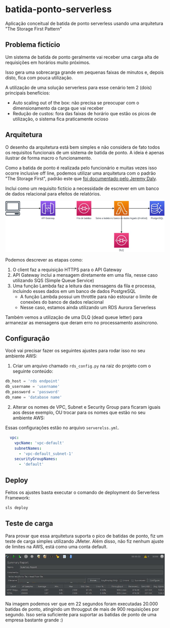 # batida-ponto-serverless
Aplicação conceitual de batida de ponto serverless usando uma arquitetura "The Storage First Pattern"

## Problema fictício

Um sistema de batida de ponto geralmente vai receber uma carga alta de requisições em horários muito próximos.

Isso gera uma sobrecarga grande em pequenas faixas de minutos e, depois disto, fica com pouca utilização.

A utilização de uma solução serverless para esse cenário tem 2 (dois) principais benefícios:
* Auto scaling out of the box: não precisa se preocupar com o dimensionamento da carga que vai receber
* Redução de custos: fora das faixas de horário que estão os picos de utilização, o sistema fica praticamente ocioso

## Arquitetura

O desenho da arquitetura está bem simples e não considera de fato todos os requisitos funcionais de um sistema de batida de ponto. A ideia é apenas ilustrar de forma macro o funcionamento.

Como a batida de ponto é realizada pelo funcionário e muitas vezes isso ocorre inclusive off line, podemos utilizar uma arquitetura com o padrão "The Storage First", padrão este que [foi documentado pelo Jeremy Daly](https://www.jeremydaly.com/the-storage-first-pattern/).

Inclui como um requisito fictício a necessidade de escrever em um banco de dados relacional para efeitos de relatórios.

![](images/batida-ponto-serverless.jpg)

Podemos descrever as etapas como:
1. O client faz a requisição HTTPS para o API Gateway
2. API Gateway inclui a mensagem diretamente em uma fila, nesse caso utilizando SQS (Simple Queue Service)
3. Uma função Lambda faz a leitura das mensagens da fila e processa, incluindo esses dados em um banco de dados PostgreSQL
    * A função Lambda possui um throttle para não estourar o limite de conexões do banco de dados relacional
    * Nesse caso, estamos ainda utilizando um RDS Aurora Serverless

Também vemos a utilização de uma DLQ (dead queue letter) para armanezar as mensagens que deram erro no processamento assíncrono.
    
## Configuração

Você vai precisar fazer os seguintes ajustes para rodar isso no seu ambiente AWS:

1. Criar um arquivo chamado `rds_config.py` na raiz do projeto com o seguinte conteúdo:
```python
db_host = 'rds endpoint'
db_username = 'username'
db_password = 'password'
db_name = 'database name'
```
2. Alterar os nomes de VPC, Subnet e Security Group para ficaram iguais aos desse exemplo, OU trocar para os nomes que estão no seu ambiente AWS:

Essas configurações estão no arquivo `serverelss.yml`.
```yaml
  vpc:
    vpcName: 'vpc-default'
    subnetNames:
      - 'vpc-default_subnet-1'
    securityGroupNames:
      - 'default'
```

## Deploy

Feitos os ajustes basta executar o comando de deployment do Serverless Framework:
```bash
sls deploy
```

## Teste de carga

Para provar que essa arquitetura suporta o pico de batidas de ponto, fiz um teste de carga simples utilizando JMeter.
Além disso, não fiz nenhum ajuste de limites na AWS, está como uma conta default.

![](images/jmeter-batida-ponto-serverless.jpg)

Na imagem podemos ver que em 22 segundos foram executadas 20.000 batidas de ponto, atingindo um througput de mais de 900 requisições por segundo.
Isso seria suficiente para suportar as batidas de ponto de uma empresa bastante grande :)